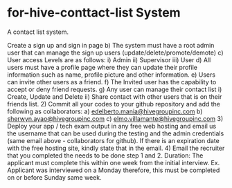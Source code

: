 # for-hive-conttact-list System
 
A contact list system.

Create a sign up and sign in page
b) The system must have a root admin user that can manage the sign up users
(update/delete/promote/demote)
c) User access Levels are as follows:
i) Admin
ii) Supervisor
iii) User
d) All users must have a profile page where they can update their profile information such as
name, profile picture and other information.
e) Users can invite other users as a friend.
f) The Invited user has the capability to accept or deny friend requests.
g) Any user can manage their contact list
i) Create, Update and Delete
ii) Share contact with other users that is on their friends list.
2) Commit all your codes to your github repository and add the following as collaborators:
a) edelberto.mania@hivegroupinc.com
b) sherwyn.ayao@hivegroupinc.com
c) elmo.villamante@hivegroupinc.com
3) Deploy your app / tech exam output in any free web hosting and email us the username that can
be used during the testing and the admin credentials (same email above - collaborators for
github). If there is an expiration date with the free hosting site, kindly state that in the email.
4) Email the recruiter that you completed the needs to be done step 1 and 2.
Duration: The applicant must complete this within one week from the initial interview. Ex. Applicant was
interviewed on a Monday therefore, this must be completed on or before Sunday same week.
